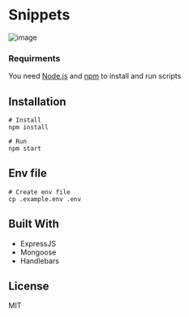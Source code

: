 # Snippets
![image](https://drive.google.com/uc?export=view&id=1xA_YhlYlaqdUBDP0dqrxZE6az2KhXy-0)
### Requirments
You need [Node.js](https://nodejs.org/en/) and [npm](https://www.npmjs.com/) to install and run scripts
## Installation

    # Install
    npm install

    # Run
    npm start

## Env file

    # Create env file 
    cp .example.env .env

## Built With
* ExpressJS
* Mongoose
* Handlebars

## License
MIT
